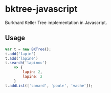 bktree-javascript
=================

Burkhard Keller Tree implementation in Javascript.

## Usage

```javascript
var t = new BKTree();
t.add('lapin')
t.add('lapine')
t.search('lapinou')
	=> { 
		lapin: 2,
		lapine: 2
	}
t.addList(['canard', 'poule', 'vache']);
```
